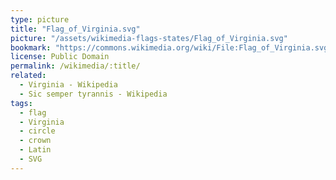 ```yaml
---
type: picture
title: "Flag_of_Virginia.svg"
picture: "/assets/wikimedia-flags-states/Flag_of_Virginia.svg"
bookmark: "https://commons.wikimedia.org/wiki/File:Flag_of_Virginia.svg"
license: Public Domain
permalink: /wikimedia/:title/
related:
  - Virginia - Wikipedia
  - Sic semper tyrannis - Wikipedia
tags:
  - flag
  - Virginia
  - circle
  - crown
  - Latin
  - SVG
---
```

